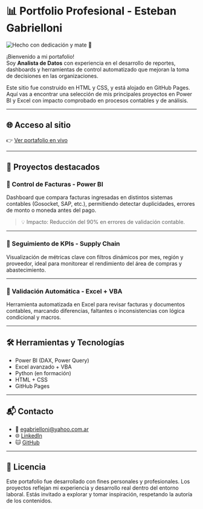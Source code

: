 # 📊 Portfolio Profesional - Esteban Gabrielloni

![Hecho con dedicación y mate 🍵](https://img.shields.io/badge/Hecho%20con-dedicación%20y%20mate-06c755?style=for-the-badge)

¡Bienvenido a mi portafolio!  
Soy **Analista de Datos** con experiencia en el desarrollo de reportes, dashboards y herramientas de control automatizado que mejoran la toma de decisiones en las organizaciones.

Este sitio fue construido en HTML y CSS, y está alojado en GitHub Pages. Aquí vas a encontrar una selección de mis principales proyectos en Power BI y Excel con impacto comprobado en procesos contables y de análisis.

---

## 🌐 Acceso al sitio

👉 [Ver portafolio en vivo](https://esteban2507.github.io/portfolio)

---

## 📁 Proyectos destacados

### 🔹 Control de Facturas - Power BI  
Dashboard que compara facturas ingresadas en distintos sistemas contables (Gosocket, SAP, etc.), permitiendo detectar duplicidades, errores de monto o moneda antes del pago.

> 💡 Impacto: Reducción del 90% en errores de validación contable.

---

### 🔹 Seguimiento de KPIs - Supply Chain  
Visualización de métricas clave con filtros dinámicos por mes, región y proveedor, ideal para monitorear el rendimiento del área de compras y abastecimiento.

---

### 🔹 Validación Automática - Excel + VBA  
Herramienta automatizada en Excel para revisar facturas y documentos contables, marcando diferencias, faltantes o inconsistencias con lógica condicional y macros.

---

## 🛠 Herramientas y Tecnologías

- Power BI (DAX, Power Query)
- Excel avanzado + VBA
- Python (en formación)
- HTML + CSS
- GitHub Pages

---

## 📬 Contacto

- 📧 [egabrielloni@yahoo.com.ar](mailto:egabrielloni@yahoo.com.ar)  
- 🌐 [LinkedIn](https://www.linkedin.com/in/egabrielloni)  
- 🐱 [GitHub](https://github.com/egabrielloni)

---

## 📝 Licencia

Este portafolio fue desarrollado con fines personales y profesionales. Los proyectos reflejan mi experiencia y desarrollo real dentro del entorno laboral. Estás invitado a explorar y tomar inspiración, respetando la autoría de los contenidos.
